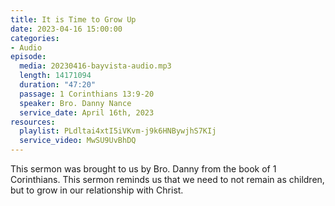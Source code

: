 ```yaml
---
title: It is Time to Grow Up
date: 2023-04-16 15:00:00
categories:
- Audio
episode:
  media: 20230416-bayvista-audio.mp3
  length: 14171094
  duration: "47:20"
  passage: 1 Corinthians 13:9-20
  speaker: Bro. Danny Nance
  service_date: April 16th, 2023
resources:
  playlist: PLdltai4xtI5iVKvm-j9k6HNBywjhS7KIj
  service_video: MwSU9UvBhDQ
---
```

This sermon was brought to us by Bro. Danny from the book of 1 Corinthians. This sermon reminds us that we need to not remain as children, but to grow in our relationship with Christ.